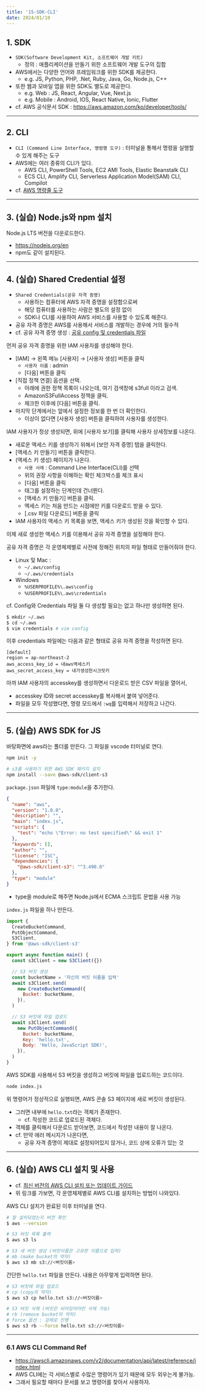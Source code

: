 ```yaml
---
title: '15-SDK-CLI'
date: 2024/01/10
---
```


## 1. SDK

- `SDK(Software Development Kit, 소프트웨어 개발 키트)`
  - 정의 : 애플리케이션을 만들기 위한 소프트웨어 개발 도구의 집합
- AWS에서는 다양한 언어와 프레임워크를 위한 SDK를 제공한다.
  - e.g. JS, Python, PHP, .Net, Ruby, Java, Go, Node.js, C++
- 또한 웹과 모바일 앱을 위한 SDK도 별도로 제공한다.
  - e.g. Web : JS, React, Angular, Vue, Next.js
  - e.g. Mobile : Android, IOS, React Native, Ionic, Flutter
- cf. AWS 공식문서 SDK : https://aws.amazon.com/ko/developer/tools/

---

## 2. CLI

- `CLI (Command Line Interface, 명령행 도구)` : 터미널을 통해서 명령을 실행할 수 있게 해주는 도구
- AWS에는 여러 종류의 CLI가 있다.
  - AWS CLI, PowerShell Tools, EC2 AMI Tools, Elastic Beanstalk CLI
  - ECS CLI, Amplify CLI, Serverless Application Model(SAM) CLI, Compilot
- cf. [AWS 명령줄 도구](https://aws.amazon.com/ko/developer/tools/)

---

## 3. (실습) Node.js와 npm 설치

Node.js LTS 버전을 다운로드한다.

- https://nodejs.org/en
- npm도 같이 설치된다.

---

## 4. (실습) Shared Credential 설정

- `Shared Credentials(공유 자격 증명)`
  - 사용하는 컴퓨터에 AWS 자격 증명을 설정함으로써
  - 해당 컴퓨터를 사용하는 사람은 별도의 설정 없이
  - SDK나 CLI를 사용하여 AWS 서비스를 사용할 수 있도록 해준다.
- 공유 자격 증명은 AWS를 사용해서 서비스를 개발하는 경우에 거의 필수적
- cf. 공유 자격 증명 생성 : [공유 config 및 credentials 파일](https://docs.aws.amazon.com/ko_kr/sdkref/latest/guide/file-format.html)

먼저 공유 자격 증명을 위한 IAM 사용자를 생성해야 한다.

- [IAM] → 왼쪽 메뉴 [사용자] → [사용자 생성] 버튼을 클릭
  - `사용자 이름` : admin
  - [다음] 버튼을 클릭
- [직접 정책 연결] 옵션을 선택.
  - 아래에 권한 정책 목록이 나오는데, 여기 검색창에 s3full 이라고 검색.
  - AmazonS3FullAccess 정책을 클릭.
  - 체크한 이후에 [다음] 버튼을 클릭.
- 마지막 단계에서는 앞에서 설정한 정보를 한 번 더 확인한다.
  - 이상이 없다면 [사용자 생성] 버튼을 클릭하여 사용자를 생성한다.

IAM 사용자가 정상 생성되면, 위에 [사용자 보기]를 클릭해 사용자 상세정보를 나온다.

- 새로운 액세스 키를 생성하기 위해서 [보안 자격 증명] 탭을 클릭한다.
- [액세스 키 만들기] 버튼을 클릭한다.
- (액세스 키 생성) 페이지가 나온다.
  - `사용 사례` : Command Line Interface(CLI)를 선택
  - 위의 권장 사항을 이해하는 확인 체크박스를 체크 표시
  - [다음] 버튼을 클릭
  - 태그를 설정하는 단계인데 건너뛴다.
  - [액세스 키 만들기] 버튼을 클릭.
  - 액세스 키는 처음 만드는 시점에만 키를 다운로드 받을 수 있다.
  - [.csv 파일 다운로드] 버튼을 클릭
- IAM 사용자의 액세스 키 목록을 보면, 액세스 키가 생성된 것을 확인할 수 있다.

이제 새로 생성한 액세스 키를 이용해서 공유 자격 증명을 설정해야 한다.

공유 자격 증명은 각 운영체제별로 사전에 정해진 위치의 파일 형태로 만들어줘야 한다.

- Linux 및 Mac :
  - `~/.aws/config`
  - `~/.aws/credentials`
- Windows
  - `%USERPROFILE%\.aws\config`
  - `%USERPROFILE%\.aws\credentials`

cf. Config와 Credentials 파일 둘 다 생성할 필요는 없고 하나만 생성하면 된다.

```bash
$ mkdir ~/.aws
$ cd ~/.aws
$ vim credentials # vim config
```

이후 credentials 파일에는 다음과 같은 형태로 공유 자격 증명을 작성하면 된다.

```
[default]
region = ap-northeast-2
aws_access_key_id = 내aws액세스키
aws_secret_access_key = 내가생성한시크릿키
```

아까 IAM 사용자의 accesskey를 생성하면서 다운로드 받은 CSV 파일을 열어서,

- accesskey ID와 secret accesskey를 복사해서 붙여 넣어준다.
- 파일을 모두 작성했다면, 명령 모드에서 `:wq`를 입력해서 저장하고 나간다.

---

## 5. (실습) AWS SDK for JS

바탕화면에 aws라는 폴더를 만든다. 그 파일을 vscode 터미널로 연다.

```bash
npm init -y

# s3를 사용하기 위한 AWS SDK 패키지 설치
npm install --save @aws-sdk/client-s3
```

`package.json` 파일에 `type:module`을 추가한다.

```json package.json
{
  "name": "aws",
  "version": "1.0.0",
  "description": "",
  "main": "index.js",
  "scripts": {
    "test": "echo \"Error: no test specified\" && exit 1"
  },
  "keywords": [],
  "author": "",
  "license": "ISC",
  "dependencies": {
    "@aws-sdk/client-s3": "^3.490.0"
  },
  "type": "module"
}
```

- type을 module로 해주면 Node.js에서 ECMA 스크립트 문법을 사용 가능

`index.js` 파일을 하나 만든다.

```js index.js
import {
  CreateBucketCommand,
  PutObjectCommand,
  S3Client,
} from '@aws-sdk/client-s3'

export async function main() {
  const s3Client = new S3Client({})

  // S3 버킷 생성
  const bucketName = '자신의 버킷 이름을 입력'
  await s3Client.send(
    new CreateBucketCommand({
      Bucket: bucketName,
    }),
  )

  // S3 버킷에 파일 업로드
  await s3Client.send(
    new PutObjectCommand({
      Bucket: bucketName,
      Key: 'hello.txt',
      Body: 'Hello, JavaScript SDK!',
    }),
  )
}
```

AWS SDK를 사용해서 S3 버킷을 생성하고 버킷에 파일을 업로드하는 코드이다.

```bash
node index.js
```

위 명령어가 정상적으로 실행되면, AWS 콘솔 S3 페이지에 새로 버킷이 생성된다.

- 그러면 내부에 `hello.txt`라는 객체가 존재한다.
  - cf. 작성한 코드로 업로드된 객체다.
- 객체를 클릭해서 다운로드 받아보면, 코드에서 작성한 내용이 잘 나온다.
- cf. 만약 에러 메시지가 나온다면,
  - 공유 자격 증명이 제대로 설정되어있지 않거나, 코드 상에 오류가 있는 것

---

## 6. (실습) AWS CLI 설치 및 사용

- cf. [최신 버전의 AWS CLI 설치 또는 업데이트 가이드](https://docs.aws.amazon.com/ko_kr/cli/latest/userguide/getting-started-install.html)
- 위 링크를 가보면, 각 운영체제별로 AWS CLI를 설치하는 방법이 나와있다.

AWS CLI 설치가 완료된 이후 터미널을 연다.

```bash
# 잘 설치되었는지 버전 확인
$ aws --version

# S3 버킷 목록 출력
$ aws s3 ls

# S3 새 버킷 생성 (버킷이름은 고유한 이름으로 입력)
# mb (make bucket의 약자)
$ aws s3 mb s3://<버킷이름>
```

간단한 `hello.txt` 파일을 만든다. 내용은 아무렇게 입력하면 된다.

```bash
# S3 버킷에 파일 업로드
# cp (copy의 약자)
$ aws s3 cp hello.txt s3://<버킷이름>

# S3 버킷 삭제 (버킷은 비어있어야만 삭제 가능)
# rb (remove bucket의 약자)
# force 옵션 : 강제로 진행
$ aws s3 rb --force hello.txt s3://<버킷이름>
```

---

### 6.1 AWS CLI Command Ref

- https://awscli.amazonaws.com/v2/documentation/api/latest/reference/index.html
- AWS CLI에는 각 서비스별로 수많은 명령어가 있기 때문에 모두 외우는게 불가능.
- 그래서 필요할 때마다 문서를 보고 명령어를 찾아서 사용하자.
